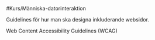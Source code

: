 #Kurs/Människa-datorinteraktion 

Guidelines för hur man ska designa inkluderande websidor.

Web Content Accessibility Guidelines (WCAG)

